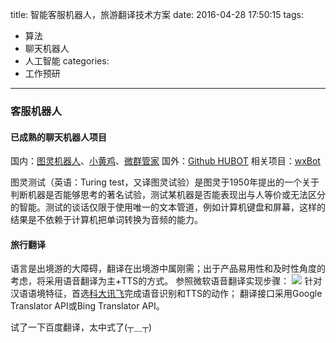 title: 智能客服机器人，旅游翻译技术方案
date: 2016-04-28 17:50:15
tags:
- 算法
- 聊天机器人
- 人工智能
categories:
- 工作预研
---
### 客服机器人

#### 已成熟的聊天机器人项目
国内：[图灵机器人](http://www.tuling123.com/)、[小黄鸡](https://github.com/wong2/xiaohuangji)、[微群管家](http://www.ju-zi.com/)
国外：[Github HUBOT](https://hubot.github.com/)
相关项目：[wxBot](https://github.com/liuwons/wxBot)

图灵测试（英语：Turing test，又译图灵试验）是图灵于1950年提出的一个关于判断机器是否能够思考的著名试验，测试某机器是否能表现出与人等价或无法区分的智能。测试的谈话仅限于使用唯一的文本管道，例如计算机键盘和屏幕，这样的结果是不依赖于计算机把单词转换为音频的能力。

#### 旅行翻译
语言是出境游的大障碍，翻译在出境游中属刚需；出于产品易用性和及时性角度的考虑，将采用语音翻译为主+TTS的方式。
参照微软语音翻译实现步骤：
![](/images/Speech_API_flow.png)
针对汉语语境特征，首选[科大讯飞](http://www.xfyun.cn/)完成语音识别和TTS的动作；
翻译接口采用Google Translator API或Bing Translator API。

试了一下百度翻译，太中式了(┬＿┬)